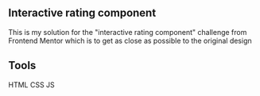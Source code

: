 ## Interactive rating component
This is my solution for the "interactive rating component" challenge from Frontend Mentor which is to get as close as possible to the original design

## Tools
HTML
CSS
JS